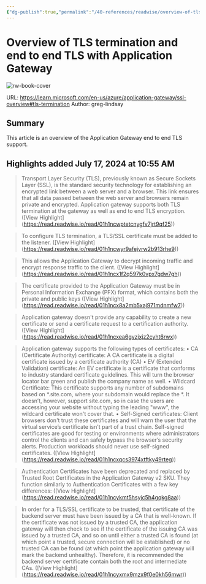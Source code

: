 ```yaml
---
{"dg-publish":true,"permalink":"/40-references/readwise/overview-of-tls-termination-and-end-to-end-tls-with-application-gateway/","tags":["rw/articles"]}
---
```


# Overview of TLS termination and end to end TLS with Application Gateway

![rw-book-cover](https://readwise-assets.s3.amazonaws.com/media/uploaded_book_covers/profile_921743/logo-ms-social_6v5YQH3.png)
  
URL: https://learn.microsoft.com/en-us/azure/application-gateway/ssl-overview#tls-termination
Author: greg-lindsay

## Summary

This article is an overview of the Application Gateway end to end TLS support.

## Highlights added July 17, 2024 at 10:55 AM
>Transport Layer Security (TLS), previously known as Secure Sockets Layer (SSL), is the standard security technology for establishing an encrypted link between a web server and a browser. This link ensures that all data passed between the web server and browsers remain private and encrypted. Application gateway supports both TLS termination at the gateway as well as end to end TLS encryption. ([View Highlight] (https://read.readwise.io/read/01h1ncwptetcnygfv7jrt9qf25))


>To configure TLS termination, a TLS/SSL certificate must be added to the listener. ([View Highlight] (https://read.readwise.io/read/01h1ncwyr9afejvrw2b913rhe9))


>This allows the Application Gateway to decrypt incoming traffic and encrypt response traffic to the client. ([View Highlight] (https://read.readwise.io/read/01h1ncx1f2q597k0vpx7gdw7gh))


>The certificate provided to the Application Gateway must be in Personal Information Exchange (PFX) format, which contains both the private and public keys ([View Highlight] (https://read.readwise.io/read/01h1ncx8a2mb5xaj971mdnmfw7))


>Application gateway doesn't provide any capability to create a new certificate or send a certificate request to a certification authority. ([View Highlight] (https://read.readwise.io/read/01h1ncxea6gvzjxjz2cyht6rwx))


>Application gateway supports the following types of certificates:
>• CA (Certificate Authority) certificate: A CA certificate is a digital certificate issued by a certificate authority (CA)
>• EV (Extended Validation) certificate: An EV certificate is a certificate that conforms to industry standard certificate guidelines. This will turn the browser locator bar green and publish the company name as well.
>• Wildcard Certificate: This certificate supports any number of subdomains based on *.site.com, where your subdomain would replace the *. It doesn’t, however, support site.com, so in case the users are accessing your website without typing the leading "www", the wildcard certificate won't cover that.
>• Self-Signed certificates: Client browsers don't trust these certificates and will warn the user that the virtual service’s certificate isn't part of a trust chain. Self-signed certificates are good for testing or environments where administrators control the clients and can safely bypass the browser’s security alerts. Production workloads should never use self-signed certificates. ([View Highlight] (https://read.readwise.io/read/01h1ncxqcs3974xtftky49rteg))


>Authentication Certificates have been deprecated and replaced by Trusted Root Certificates in the Application Gateway v2 SKU. They function similarly to Authentication Certificates with a few key differences: ([View Highlight] (https://read.readwise.io/read/01h1ncykmt5hsyjc5h4gqkg8aa))


>In order for a TLS/SSL certificate to be trusted, that certificate of the backend server must have been issued by a CA that is well-known. If the certificate was not issued by a trusted CA, the application gateway will then check to see if the certificate of the issuing CA was issued by a trusted CA, and so on until either a trusted CA is found (at which point a trusted, secure connection will be established) or no trusted CA can be found (at which point the application gateway will mark the backend unhealthy). Therefore, it is recommended the backend server certificate contain both the root and intermediate CAs. ([View Highlight] (https://read.readwise.io/read/01h1ncyxmx9mzx9f0e0kh56mwr))


